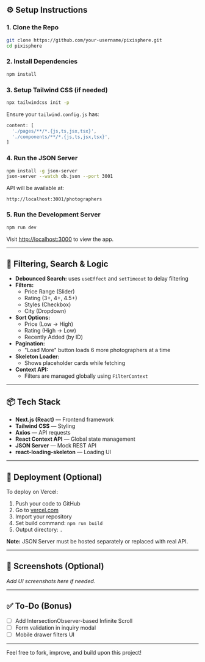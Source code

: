 ## ⚙️ Setup Instructions

### 1. Clone the Repo
```bash
git clone https://github.com/your-username/pixisphere.git
cd pixisphere
```

### 2. Install Dependencies
```bash
npm install
```

### 3. Setup Tailwind CSS (if needed)
```bash
npx tailwindcss init -p
```
Ensure your `tailwind.config.js` has:
```js
content: [
  './pages/**/*.{js,ts,jsx,tsx}',
  './components/**/*.{js,ts,jsx,tsx}',
]
```

### 4. Run the JSON Server
```bash
npm install -g json-server
json-server --watch db.json --port 3001
```

API will be available at:
```
http://localhost:3001/photographers
```

### 5. Run the Development Server
```bash
npm run dev
```
Visit [http://localhost:3000](http://localhost:3000) to view the app.

---

## 🧠 Filtering, Search & Logic

- **Debounced Search:** uses `useEffect` and `setTimeout` to delay filtering
- **Filters:**
  - Price Range (Slider)
  - Rating (3+, 4+, 4.5+)
  - Styles (Checkbox)
  - City (Dropdown)
- **Sort Options:**
  - Price (Low → High)
  - Rating (High → Low)
  - Recently Added (by ID)
- **Pagination:**
  - "Load More" button loads 6 more photographers at a time
- **Skeleton Loader:**
  - Shows placeholder cards while fetching
- **Context API:**
  - Filters are managed globally using `FilterContext`

---

## 📦 Tech Stack

- **Next.js (React)** — Frontend framework
- **Tailwind CSS** — Styling
- **Axios** — API requests
- **React Context API** — Global state management
- **JSON Server** — Mock REST API
- **react-loading-skeleton** — Loading UI

---

## 🔗 Deployment (Optional)

To deploy on Vercel:
1. Push your code to GitHub
2. Go to [vercel.com](https://vercel.com)
3. Import your repository
4. Set build command: `npm run build`
5. Output directory: `.`

**Note:** JSON Server must be hosted separately or replaced with real API.

---

## 📸 Screenshots (Optional)
_Add UI screenshots here if needed._

---

## ✅ To-Do (Bonus)
- [ ] Add IntersectionObserver-based Infinite Scroll
- [ ] Form validation in inquiry modal
- [ ] Mobile drawer filters UI

---

Feel free to fork, improve, and build upon this project!